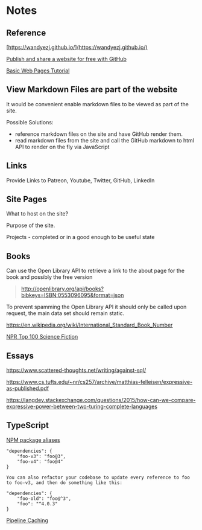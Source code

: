 # Notes

## Reference

[https://wandyezj.github.io/](https://wandyezj.github.io/)

[Publish and share a website for free with GitHub](https://medium.com/@svinkle/publish-and-share-your-own-website-for-free-with-github-2eff049a1cb5)

[Basic Web Pages Tutorial](https://internetingishard.com/html-and-css/basic-web-pages/)

## View Markdown Files are part of the website

It would be convenient enable markdown files to be viewed as part of the site.

Possible Solutions:

* reference markdown files on the site and have GitHub render them.
* read markdown files from the site and call the GitHub markdown to html API to render on the fly via JavaScript

## Links

Provide Links to Patreon, Youtube, Twitter, GitHub, LinkedIn

## Site Pages

What to host on the site?

Purpose of the site.

Projects - completed or in a good enough to be useful state

## Books

Can use the Open Library API to retrieve a link to the about page for the book and possibly the free version

> http://openlibrary.org/api/books?bibkeys=ISBN:0553096095&format=json

To prevent spamming the Open Library API it should only be called upon request, the main data set should remain static.

https://en.wikipedia.org/wiki/International_Standard_Book_Number

[NPR Top 100 Science Fiction](https://www.npr.org/2011/08/11/139085843/your-picks-top-100-science-fiction-fantasy-books)


## Essays

https://www.scattered-thoughts.net/writing/against-sql/

https://www.cs.tufts.edu/~nr/cs257/archive/matthias-felleisen/expressive-as-published.pdf

https://langdev.stackexchange.com/questions/2015/how-can-we-compare-expressive-power-between-two-turing-complete-languages


## TypeScript

[NPM package aliases](https://github.com/npm/cli/pull/3) 

```text
"dependencies": {
    "foo-v3": "foo@3",
    "foo-v4": "foo@4"
}

You can also refactor your codebase to update every reference to foo to foo-v3, and then do something like this: 

"dependencies": {
    "foo-old": "foo@^3",
    "foo": "^4.0.3"
}
```


[Pipeline Caching](https://learn.microsoft.com/en-us/azure/devops/pipelines/release/caching?view=azure-devops#nodejsnpm)